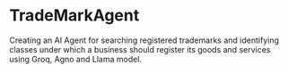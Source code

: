 # TradeMarkAgent
Creating an AI Agent for searching registered trademarks and identifying classes under which a business should register its goods and services using Groq, Agno and Llama model.
